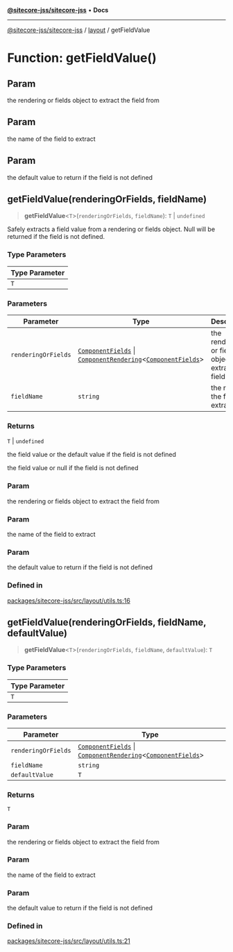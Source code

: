 [**@sitecore-jss/sitecore-jss**](../../README.md) • **Docs**

***

[@sitecore-jss/sitecore-jss](../../README.md) / [layout](../README.md) / getFieldValue

# Function: getFieldValue()

## Param

the rendering or fields object to extract the field from

## Param

the name of the field to extract

## Param

the default value to return if the field is not defined

## getFieldValue(renderingOrFields, fieldName)

> **getFieldValue**\<`T`\>(`renderingOrFields`, `fieldName`): `T` \| `undefined`

Safely extracts a field value from a rendering or fields object.
Null will be returned if the field is not defined.

### Type Parameters

| Type Parameter |
| ------ |
| `T` |

### Parameters

| Parameter | Type | Description |
| ------ | ------ | ------ |
| `renderingOrFields` | [`ComponentFields`](../interfaces/ComponentFields.md) \| [`ComponentRendering`](../interfaces/ComponentRendering.md)\<[`ComponentFields`](../interfaces/ComponentFields.md)\> | the rendering or fields object to extract the field from |
| `fieldName` | `string` | the name of the field to extract |

### Returns

`T` \| `undefined`

the field value or the default value if the field is not defined

the field value or null if the field is not defined

### Param

the rendering or fields object to extract the field from

### Param

the name of the field to extract

### Param

the default value to return if the field is not defined

### Defined in

[packages/sitecore-jss/src/layout/utils.ts:16](https://github.com/Sitecore/jss/blob/ae0d0d6db6f1c053f20f849b7fb170d97fae8446/packages/sitecore-jss/src/layout/utils.ts#L16)

## getFieldValue(renderingOrFields, fieldName, defaultValue)

> **getFieldValue**\<`T`\>(`renderingOrFields`, `fieldName`, `defaultValue`): `T`

### Type Parameters

| Type Parameter |
| ------ |
| `T` |

### Parameters

| Parameter | Type |
| ------ | ------ |
| `renderingOrFields` | [`ComponentFields`](../interfaces/ComponentFields.md) \| [`ComponentRendering`](../interfaces/ComponentRendering.md)\<[`ComponentFields`](../interfaces/ComponentFields.md)\> |
| `fieldName` | `string` |
| `defaultValue` | `T` |

### Returns

`T`

### Param

the rendering or fields object to extract the field from

### Param

the name of the field to extract

### Param

the default value to return if the field is not defined

### Defined in

[packages/sitecore-jss/src/layout/utils.ts:21](https://github.com/Sitecore/jss/blob/ae0d0d6db6f1c053f20f849b7fb170d97fae8446/packages/sitecore-jss/src/layout/utils.ts#L21)
